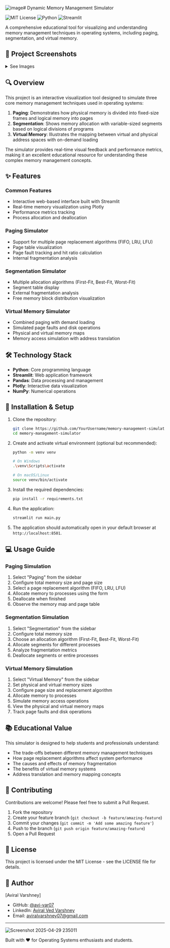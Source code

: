![image](https://github.com/user-attachments/assets/fdffef65-e3f5-441b-9ed6-9e9295fda694)# Dynamic Memory Management Simulator

![MIT License](https://img.shields.io/badge/License-MIT-green.svg)
![Python](https://img.shields.io/badge/Python-3.7+-blue.svg)
![Streamlit](https://img.shields.io/badge/Streamlit-1.29.0-red.svg)

A comprehensive educational tool for visualizing and understanding memory management techniques in operating systems, including paging, segmentation, and virtual memory.

## 📸 Project Screenshots

<details>
<summary>See Images</summary>

![Screenshot 1](https://github.com/user-attachments/assets/798c93b7-a15a-4e81-9318-dc83369a73ab)
![Screenshot 2 - Paging](https://github.com/user-attachments/assets/0c5d8e9b-6b1e-4e14-b5b3-5e6e9c7b8f0e)
![Screenshot 3 - Virtual Memory](https://github.com/user-attachments/assets/3f8b7c2a-5f9f-4b2d-8e1d-8a8f6c9d0e1f)
![Screenshot 4 - Segmentation Allocation](https://github.com/user-attachments/assets/6e2d9f3b-7c0f-4e24-9e2d-9b9f7d0e1f2g)
![Screenshot 5 - Segmentation with Fragmentation](https://github.com/user-attachments/assets/9f3e0g4c-8d1g-4f34-ae3e-ac0g8e1f2g3h)
![Screenshot 6 - Virtual Memory Allocation](https://github.com/user-attachments/assets/cg4h1i5d-9e2h-4g45-bf4f-bd1h9f2g3i4i)
![Screenshot 7 - Paging Allocation](https://github.com/user-attachments/assets/i5j2k6e-fg3i-4h56-cg5g-ce2i0g3h4j5j)

</details>



## 🔍 Overview

This project is an interactive visualization tool designed to simulate three core memory management techniques used in operating systems:

1. **Paging**: Demonstrates how physical memory is divided into fixed-size frames and logical memory into pages
2. **Segmentation**: Shows memory allocation with variable-sized segments based on logical divisions of programs
3. **Virtual Memory**: Illustrates the mapping between virtual and physical address spaces with on-demand loading

The simulator provides real-time visual feedback and performance metrics, making it an excellent educational resource for understanding these complex memory management concepts.

## ✨ Features

### Common Features
- Interactive web-based interface built with Streamlit
- Real-time memory visualization using Plotly
- Performance metrics tracking
- Process allocation and deallocation

### Paging Simulator
- Support for multiple page replacement algorithms (FIFO, LRU, LFU)
- Page table visualization
- Page fault tracking and hit ratio calculation
- Internal fragmentation analysis

### Segmentation Simulator
- Multiple allocation algorithms (First-Fit, Best-Fit, Worst-Fit)
- Segment table display
- External fragmentation analysis
- Free memory block distribution visualization 

### Virtual Memory Simulator
- Combined paging with demand loading
- Simulated page faults and disk operations
- Physical and virtual memory maps
- Memory access simulation with address translation

## 🛠️ Technology Stack

- **Python**: Core programming language
- **Streamlit**: Web application framework
- **Pandas**: Data processing and management
- **Plotly**: Interactive data visualization
- **NumPy**: Numerical operations

## 🚀 Installation & Setup

1. Clone the repository:
   ```bash
   git clone https://github.com/YourUsername/memory-management-simulator.git
   cd memory-management-simulator
   ```

2. Create and activate virtual environment (optional but recommended):
   ```bash
   python -m venv venv
   
   # On Windows
   .\venv\Scripts\activate
   
   # On macOS/Linux
   source venv/bin/activate
   ```

3. Install the required dependencies:
   ```bash
   pip install -r requirements.txt
   ```

4. Run the application:
   ```bash
   streamlit run main.py
   ```

5. The application should automatically open in your default browser at `http://localhost:8501`.

## 💻 Usage Guide

### Paging Simulation
1. Select "Paging" from the sidebar
2. Configure total memory size and page size
3. Select a page replacement algorithm (FIFO, LRU, LFU)
4. Allocate memory to processes using the form
5. Deallocate when finished
6. Observe the memory map and page table

### Segmentation Simulation
1. Select "Segmentation" from the sidebar
2. Configure total memory size
3. Choose an allocation algorithm (First-Fit, Best-Fit, Worst-Fit)
4. Allocate segments for different processes
5. Analyze fragmentation metrics
6. Deallocate segments or entire processes

### Virtual Memory Simulation
1. Select "Virtual Memory" from the sidebar
2. Set physical and virtual memory sizes
3. Configure page size and replacement algorithm
4. Allocate memory to processes
5. Simulate memory access operations
6. View the physical and virtual memory maps
7. Track page faults and disk operations

## 📚 Educational Value

This simulator is designed to help students and professionals understand:

- The trade-offs between different memory management techniques
- How page replacement algorithms affect system performance
- The causes and effects of memory fragmentation
- The benefits of virtual memory systems
- Address translation and memory mapping concepts

## 🤝 Contributing

Contributions are welcome! Please feel free to submit a Pull Request.

1. Fork the repository
2. Create your feature branch (`git checkout -b feature/amazing-feature`)
3. Commit your changes (`git commit -m 'Add some amazing feature'`)
4. Push to the branch (`git push origin feature/amazing-feature`)
5. Open a Pull Request

## 📝 License

This project is licensed under the MIT License - see the LICENSE file for details.

## 👤 Author

[Aviral Varshney]

- GitHub: [@avi-var07](https://github.com/avi-var07)
- LinkedIn: [Aviral Ved Varshney](https://www.linkedin.com/in/avi7/)
- Email: aviralvarshney07@gmail.com

---

![Screenshot 2025-04-29 235011](https://github.com/user-attachments/assets/798c93b7-a15a-4e81-9318-dc83369a73ab)


Built with ❤️ for Operating Systems enthusiasts and students.
